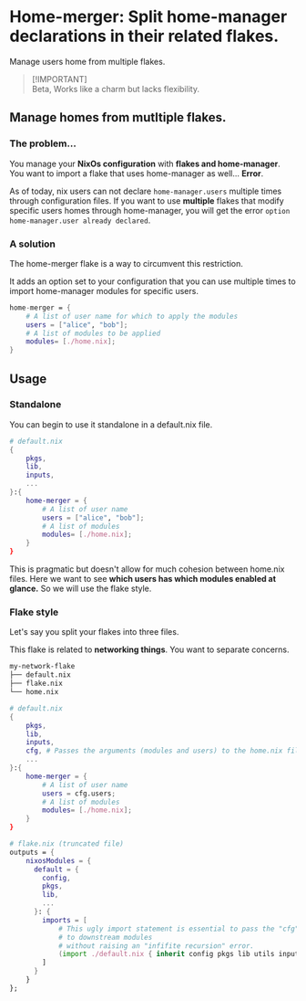 # Home-merger: Split home-manager declarations in their related flakes.

Manage users home from multiple flakes.

> [!IMPORTANT]\
> Beta, Works like a charm but lacks flexibility.

## Manage homes from mutltiple flakes.

### The problem...

You manage your **NixOs configuration** with **flakes and home-manager**. You
want to import a flake that uses home-manager as well... **Error**.

As of today, nix users can not declare `home-manager.users` multiple times
through configuration files. If you want to use **multiple** flakes that modify
specific users homes through home-manager, you will get the error
`option home-manager.user already declared`.

### A solution

The home-merger flake is a way to circumvent this restriction.

It adds an option set to your configuration that you can use multiple times to
import home-manager modules for specific users.

```nix
home-merger = {
    # A list of user name for which to apply the modules
    users = ["alice", "bob"];
    # A list of modules to be applied
    modules= [./home.nix];
}
```

## Usage

### Standalone

You can begin to use it standalone in a default.nix file.

```nix
# default.nix
{
    pkgs,
    lib,
    inputs,
    ...
}:{
    home-merger = {
        # A list of user name
        users = ["alice", "bob"];
        # A list of modules
        modules= [./home.nix];
    }
}
```

This is pragmatic but doesn't allow for much cohesion between home.nix files.
Here we want to see **which users has which modules enabled at glance.** So we
will use the flake style.

### Flake style

Let's say you split your flakes into three files.

This flake is related to **networking things**. You want to separate concerns.


```sh
my-network-flake
├── default.nix
├── flake.nix
└── home.nix
```

```nix
# default.nix
{
    pkgs,
    lib,
    inputs,
    cfg, # Passes the arguments (modules and users) to the home.nix file
    ...
}:{
    home-merger = {
        # A list of user name
        users = cfg.users;
        # A list of modules
        modules= [./home.nix];
    }
}
```

```nix
# flake.nix (truncated file)
outputs = {
    nixosModules = {
      default = {
        config,
        pkgs,
        lib,
        ...
      }: {
        imports = [ 
            # This ugly import statement is essential to pass the "cfg" set
            # to downstream modules
            # without raising an "infifite recursion" error.
            (import ./default.nix { inherit config pkgs lib utils inputs cfg});
        ]
      }
    }
};
```
